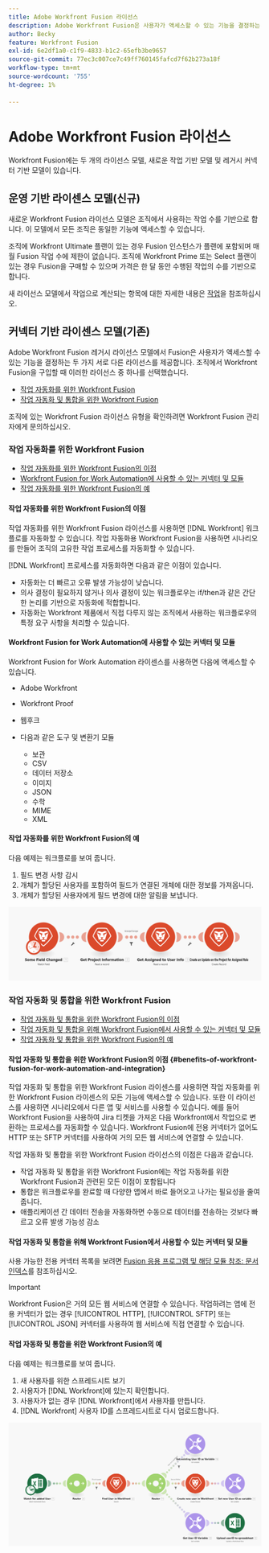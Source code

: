 ```yaml
---
title: Adobe Workfront Fusion 라이선스
description: Adobe Workfront Fusion은 사용자가 액세스할 수 있는 기능을 결정하는 두 가지 서로 다른 라이선스를 제공합니다. 조직에서 Workfront Fusion을 구입할 때 이러한 라이선스 중 하나를 선택했습니다.
author: Becky
feature: Workfront Fusion
exl-id: 6e2df1a0-c1f9-4833-b1c2-65efb3be9657
source-git-commit: 77ec3c007ce7c49ff760145fafcd7f62b273a18f
workflow-type: tm+mt
source-wordcount: '755'
ht-degree: 1%

---
```


# Adobe Workfront Fusion 라이선스

Workfront Fusion에는 두 개의 라이선스 모델, 새로운 작업 기반 모델 및 레거시 커넥터 기반 모델이 있습니다.

## 운영 기반 라이센스 모델(신규)

새로운 Workfront Fusion 라이선스 모델은 조직에서 사용하는 작업 수를 기반으로 합니다. 이 모델에서 모든 조직은 동일한 기능에 액세스할 수 있습니다.

조직에 Workfront Ultimate 플랜이 있는 경우 Fusion 인스턴스가 플랜에 포함되며 매월 Fusion 작업 수에 제한이 없습니다. 조직에 Workfront Prime 또는 Select 플랜이 있는 경우 Fusion을 구매할 수 있으며 가격은 한 달 동안 수행된 작업의 수를 기반으로 합니다.

새 라이선스 모델에서 작업으로 계산되는 항목에 대한 자세한 내용은 [작업](/help/workfront-fusion/set-up-and-manage-workfront-fusion/licensing-operations-overview/operations-in-workfront-fusion.md)을 참조하십시오.

## 커넥터 기반 라이센스 모델(기존)

Adobe Workfront Fusion 레거시 라이선스 모델에서 Fusion은 사용자가 액세스할 수 있는 기능을 결정하는 두 가지 서로 다른 라이선스를 제공합니다. 조직에서 Workfront Fusion을 구입할 때 이러한 라이선스 중 하나를 선택했습니다.

* [작업 자동화를 위한 Workfront Fusion](#workfront-fusion-for-work-automation)
* [작업 자동화 및 통합을 위한 Workfront Fusion](#workfront-fusion-for-work-automation-and-integration)

조직에 있는 Workfront Fusion 라이선스 유형을 확인하려면 Workfront Fusion 관리자에게 문의하십시오.

### 작업 자동화를 위한 Workfront Fusion

* [작업 자동화를 위한 Workfront Fusion의 이점](#benefits-of-workfront-fusion-for-work-automation)
* [Workfront Fusion for Work Automation에 사용할 수 있는 커넥터 및 모듈](#connectors-and-modules-available-for-workfront-fusion-for-work-automation)
* [작업 자동화를 위한 Workfront Fusion의 예](#example-of-workfront-fusion-for-work-automation)

#### 작업 자동화를 위한 Workfront Fusion의 이점

작업 자동화를 위한 Workfront Fusion 라이선스를 사용하면 [!DNL Workfront] 워크플로를 자동화할 수 있습니다. 작업 자동화용 Workfront Fusion을 사용하면 시나리오를 만들어 조직의 고유한 작업 프로세스를 자동화할 수 있습니다.

[!DNL Workfront] 프로세스를 자동화하면 다음과 같은 이점이 있습니다.

* 자동화는 더 빠르고 오류 발생 가능성이 낮습니다.
* 의사 결정이 필요하지 않거나 의사 결정이 있는 워크플로우는 if/then과 같은 간단한 논리를 기반으로 자동화에 적합합니다.
* 자동화는 Workfront 제품에서 직접 다루지 않는 조직에서 사용하는 워크플로우의 특정 요구 사항을 처리할 수 있습니다.

#### Workfront Fusion for Work Automation에 사용할 수 있는 커넥터 및 모듈

Workfront Fusion for Work Automation 라이센스를 사용하면 다음에 액세스할 수 있습니다.

* Adobe Workfront
* Workfront Proof
* 웹후크
* 다음과 같은 도구 및 변환기 모듈

   * 보관
   * CSV
   * 데이터 저장소
   * 이미지
   * JSON
   * 수학
   * MIME
   * XML

#### 작업 자동화를 위한 Workfront Fusion의 예

다음 예제는 워크플로를 보여 줍니다.

1. 필드 변경 사항 감시
1. 개체가 할당된 사용자를 포함하여 필드가 연결된 개체에 대한 정보를 가져옵니다.
1. 개체가 할당된 사용자에게 필드 변경에 대한 알림을 보냅니다.

![자동화 예](assets/fusion-template-example.png)

### 작업 자동화 및 통합을 위한 Workfront Fusion

* [작업 자동화 및 통합을 위한 Workfront Fusion의 이점](#benefits-of-workfront-fusion-for-work-automation-and-integration)
* [작업 자동화 및 통합을 위해 Workfront Fusion에서 사용할 수 있는 커넥터 및 모듈](#connectors-and-modules-available-for-workfront-fusion-for-work-automation-and-integration)
* [작업 자동화 및 통합을 위한 Workfront Fusion의 예](#example-of-workfront-fusion-for-work-automation-and-integration)

#### 작업 자동화 및 통합을 위한 Workfront Fusion의 이점 {#benefits-of-workfront-fusion-for-work-automation-and-integration}

작업 자동화 및 통합을 위한 Workfront Fusion 라이센스를 사용하면 작업 자동화를 위한 Workfront Fusion 라이센스의 모든 기능에 액세스할 수 있습니다. 또한 이 라이선스를 사용하면 시나리오에서 다른 앱 및 서비스를 사용할 수 있습니다. 예를 들어 Workfront Fusion을 사용하여 Jira 티켓을 가져온 다음 Workfront에서 작업으로 변환하는 프로세스를 자동화할 수 있습니다. Workfront Fusion에 전용 커넥터가 없어도 HTTP 또는 SFTP 커넥터를 사용하여 거의 모든 웹 서비스에 연결할 수 있습니다.

작업 자동화 및 통합을 위한 Workfront Fusion 라이선스의 이점은 다음과 같습니다.

* 작업 자동화 및 통합을 위한 Workfront Fusion에는 작업 자동화를 위한 Workfront Fusion과 관련된 모든 이점이 포함됩니다
* 통합은 워크플로우를 완료할 때 다양한 앱에서 바로 들어오고 나가는 필요성을 줄여 줍니다.
* 애플리케이션 간 데이터 전송을 자동화하면 수동으로 데이터를 전송하는 것보다 빠르고 오류 발생 가능성 감소

#### 작업 자동화 및 통합을 위해 Workfront Fusion에서 사용할 수 있는 커넥터 및 모듈

사용 가능한 전용 커넥터 목록을 보려면 [Fusion 응용 프로그램 및 해당 모듈 참조: 문서 인덱스](/help/workfront-fusion/references/apps-and-modules/apps-and-modules-toc.md)를 참조하십시오.

>[!IMPORTANT]
>
>Workfront Fusion은 거의 모든 웹 서비스에 연결할 수 있습니다. 작업하려는 앱에 전용 커넥터가 없는 경우 [!UICONTROL HTTP], [!UICONTROL SFTP] 또는 [!UICONTROL JSON] 커넥터를 사용하여 웹 서비스에 직접 연결할 수 있습니다.

#### 작업 자동화 및 통합을 위한 Workfront Fusion의 예

다음 예제는 워크플로를 보여 줍니다.

1. 새 사용자를 위한 스프레드시트 보기
1. 사용자가 [!DNL Workfront]에 있는지 확인합니다.
1. 사용자가 없는 경우 [!DNL Workfront]에서 사용자를 만듭니다.
1. [!DNL Workfront] 사용자 ID를 스프레드시트로 다시 업로드합니다.

![자동화 시나리오 예](assets/fusion-integration-example.png)
